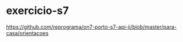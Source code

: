 # exercicio-s7

https://github.com/reprograma/on7-porto-s7-api-ii/blob/master/para-casa/orientacoes
